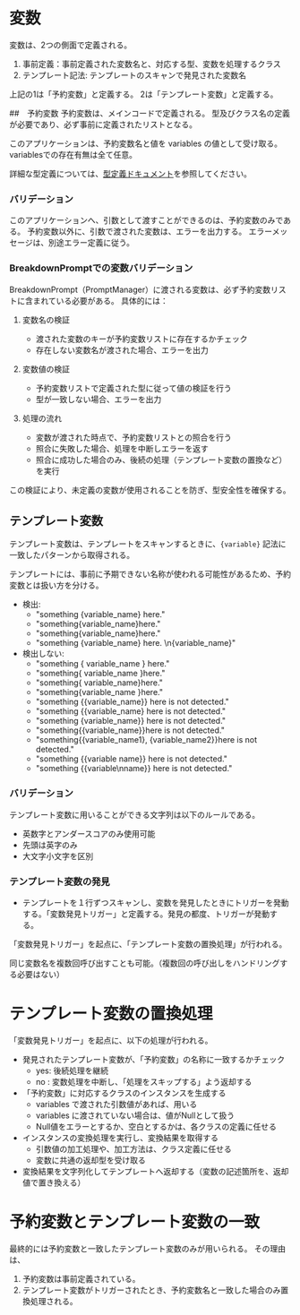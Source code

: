 # 変数

変数は、2つの側面で定義される。

1. 事前定義：事前定義された変数名と、対応する型、変数を処理するクラス
2. テンプレート記法: テンプレートのスキャンで発見された変数名

上記の1は「予約変数」と定義する。
2は「テンプレート変数」と定義する。

##　予約変数
予約変数は、メインコードで定義される。
型及びクラス名の定義が必要であり、必ず事前に定義されたリストとなる。

このアプリケーションは、予約変数名と値を variables の値として受け取る。
variablesでの存在有無は全て任意。

詳細な型定義については、[型定義ドキュメント](./type_of_variables.ja.md)を参照してください。

### バリデーション

このアプリケーションへ、引数として渡すことができるのは、予約変数のみである。
予約変数以外に、引数で渡された変数は、エラーを出力する。
エラーメッセージは、別途エラー定義に従う。

### BreakdownPromptでの変数バリデーション

BreakdownPrompt（PromptManager）に渡される変数は、必ず予約変数リストに含まれている必要がある。
具体的には：

1. 変数名の検証
   - 渡された変数のキーが予約変数リストに存在するかチェック
   - 存在しない変数名が渡された場合、エラーを出力

2. 変数値の検証
   - 予約変数リストで定義された型に従って値の検証を行う
   - 型が一致しない場合、エラーを出力

3. 処理の流れ
   - 変数が渡された時点で、予約変数リストとの照合を行う
   - 照合に失敗した場合、処理を中断しエラーを返す
   - 照合に成功した場合のみ、後続の処理（テンプレート変数の置換など）を実行

この検証により、未定義の変数が使用されることを防ぎ、型安全性を確保する。

## テンプレート変数

テンプレート変数は、テンプレートをスキャンするときに、`{variable}` 記法に一致したパターンから取得される。

テンプレートには、事前に予期できない名称が使われる可能性があるため、予約変数とは扱い方を分ける。

- 検出:
  - "something {variable_name} here."
  - "something{variable_name}here."
  - "something{variable_name}here."
  - "something {variable_name} here. \n{variable_name}"
- 検出しない:
  - "something { variable_name } here."
  - "something{ variable_name }here."
  - "something{ variable_name}here."
  - "something{variable_name }here."
  - "something {{variable_name}} here is not detected."
  - "something {{variable_name} here is not detected."
  - "something {variable_name}} here is not detected."
  - "something{{variable_name}}here is not detected."
  - "something{{variable_name1}, {variable_name2}}here is not detected."
  - "something {{variable name}} here is not detected."
  - "something {{variable\nname}} here is not detected."

### バリデーション

テンプレート変数に用いることができる文字列は以下のルールである。

- 英数字とアンダースコアのみ使用可能
- 先頭は英字のみ
- 大文字小文字を区別

### テンプレート変数の発見

- テンプレートを１行ずつスキャンし、変数を発見したときにトリガーを発動する。「変数発見トリガー」と定義する。発見の都度、トリガーが発動する。

「変数発見トリガー」を起点に、「テンプレート変数の置換処理」が行われる。

同じ変数名を複数回呼び出すことも可能。（複数回の呼び出しをハンドリングする必要はない）

# テンプレート変数の置換処理

「変数発見トリガー」を起点に、以下の処理が行われる。

- 発見されたテンプレート変数が、「予約変数」の名称に一致するかチェック
  - yes: 後続処理を継続
  - no : 変数処理を中断し、「処理をスキップする」よう返却する
- 「予約変数」に対応するクラスのインスタンスを生成する
  - variables で渡された引数値があれば、用いる
  - variables に渡されていない場合は、値がNullとして扱う
  - Null値をエラーとするか、空白とするかは、各クラスの定義に任せる
- インスタンスの変換処理を実行し、変換結果を取得する
  - 引数値の加工処理や、加工方法は、クラス定義に任せる
  - 変数に共通の返却型を受け取る
- 変換結果を文字列化してテンプレートへ返却する（変数の記述箇所を、返却値で置き換える）

# 予約変数とテンプレート変数の一致

最終的には予約変数と一致したテンプレート変数のみが用いられる。
その理由は、

1. 予約変数は事前定義されている。
2. テンプレート変数がトリガーされたとき、予約変数名と一致した場合のみ置換処理される。
